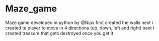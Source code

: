 # Maze_game
Maze game developed in python by @Nips
first created the walls
next i created te player to move in 4 directions (up, down, left and right)
next I created treasure that gets destroyed once you get it
